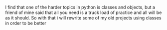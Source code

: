 I find that one of the harder topics in python is classes and objects,
but a friend of mine said that all you need is a truck load of practice and 
all will be as it should.
So with that i will rewrite some of my old projects using classes in order to be better